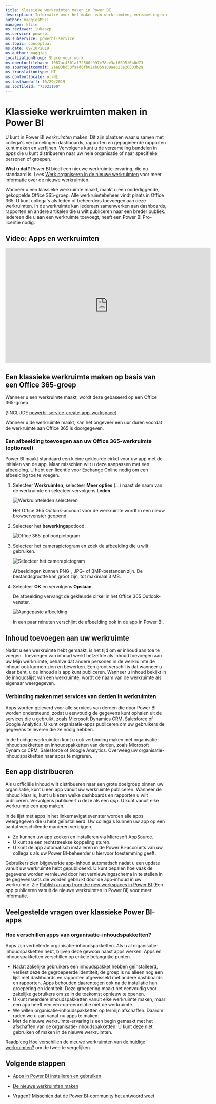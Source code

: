 ```yaml
---
title: Klassieke werkruimten maken in Power BI
description: Informatie over het maken van werkruimten, verzamelingen dashboards, rapporten en gepagineerde rapporten die zijn gemaakt om belangrijke metrische gegevens voor uw organisatie te bieden.
author: maggiesMSFT
manager: kfile
ms.reviewer: lukaszp
ms.service: powerbi
ms.subservice: powerbi-service
ms.topic: conceptual
ms.date: 09/10/2019
ms.author: maggies
LocalizationGroup: Share your work
ms.openlocfilehash: 1087ac4301a172500c997e78ee3a16695f6b0d73
ms.sourcegitcommit: 2aa83bd53faad6fb02eb059188ae623e26503b2a
ms.translationtype: HT
ms.contentlocale: nl-NL
ms.lasthandoff: 10/29/2019
ms.locfileid: "73021100"
---
```

# <a name="create-classic-workspaces-in-power-bi"></a>Klassieke werkruimten maken in Power BI

U kunt in Power BI *werkruimten* maken. Dit zijn plaatsen waar u samen met collega's verzamelingen dashboards, rapporten en gepagineerde rapporten kunt maken en verfijnen. Vervolgens kunt u de verzameling bundelen in *apps* die u kunt distribueren naar uw hele organisatie of naar specifieke personen of groepen. 

**Wist u dat?** Power BI biedt een nieuwe werkruimte-ervaring, die nu standaard is. Lees [Werk organiseren in de nieuwe werkruimten](service-new-workspaces.md) voor meer informatie over de nieuwe werkruimten. 

Wanneer u een klassieke werkruimte maakt, maakt u een onderliggende, gekoppelde Office 365-groep. Alle werkruimtebeheer vindt plaats in Office 365. U kunt collega's als leden of beheerders toevoegen aan deze werkruimten. In de werkruimte kan iedereen samenwerken aan dashboards, rapporten en andere artikelen die u wilt publiceren naar een breder publiek. Iedereen die u aan een werkruimte toevoegt, heeft een Power BI Pro-licentie nodig. 

## <a name="video-apps-and-workspaces"></a>Video: Apps en werkruimten
<iframe width="640" height="360" src="https://www.youtube.com/embed/Ey5pyrr7Lk8?showinfo=0" frameborder="0" allowfullscreen></iframe>

## <a name="create-a-classic-workspace-based-on-an-office-365-group"></a>Een klassieke werkruimte maken op basis van een Office 365-groep

Wanneer u een werkruimte maakt, wordt deze gebaseerd op een Office 365-groep.

[!INCLUDE [powerbi-service-create-app-workspace](./includes/powerbi-service-create-app-workspace.md)]

Wanneer u de werkruimte maakt, kan het ongeveer een uur duren voordat de werkruimte aan Office 365 is doorgegeven. 

### <a name="add-an-image-to-your-office-365-workspace-optional"></a>Een afbeelding toevoegen aan uw Office 365-werkruimte (optioneel)
Power BI maakt standaard een kleine gekleurde cirkel voor uw app met de initialen van de app. Maar misschien wilt u deze aanpassen met een afbeelding. U hebt een licentie voor Exchange Online nodig om een afbeelding toe te voegen.

1. Selecteer **Werkruimten**, selecteer **Meer opties** (...) naast de naam van de werkruimte en selecteer vervolgens **Leden**. 
   
     ![Werkruimteleden selecteren](media/service-create-workspaces/power-bi-workspace-old-members.png)
   
    Het Office 365 Outlook-account voor de werkruimte wordt in een nieuw browservenster geopend.
2. Selecteer het **bewerkings**potlood.
   
     ![Office 365-potloodpictogram](media/service-create-workspaces/power-bi-workspace-old-edit-group.png)
3. Selecteer het camerapictogram en zoek de afbeelding die u wilt gebruiken.
   
     ![Selecteer het camerapictogram](media/service-create-workspaces/power-bi-workspace-old-camera.png)

     Afbeeldingen kunnen PNG-, JPG- of BMP-bestanden zijn. De bestandsgrootte kan groot zijn, tot maximaal 3 MB. 

4. Selecteer **OK** en vervolgens **Opslaan**.
   
    De afbeelding vervangt de gekleurde cirkel in het Office 365 Outlook-venster. 
   
     ![Aangepaste afbeelding](media/service-create-workspaces/power-bi-workspace-old-new-image.png)
   
    In een paar minuten verschijnt de afbeelding ook in de app in Power BI.

## <a name="add-content-to-your-workspace"></a>Inhoud toevoegen aan uw werkruimte

Nadat u een werkruimte hebt gemaakt, is het tijd om er inhoud aan toe te voegen. Toevoegen van inhoud werkt hetzelfde als inhoud toevoegen aan uw Mijn werkruimte, behalve dat andere personen in de werkruimte de inhoud ook kunnen zien en bewerken. Een groot verschil is dat wanneer u klaar bent, u de inhoud als app kunt publiceren. Wanneer u inhoud bekijkt in de inhoudslijst van een werkruimte, wordt de naam van de werkruimte als eigenaar weergegeven.

### <a name="connect-to-third-party-services-in-workspaces"></a>Verbinding maken met services van derden in werkruimten

Apps worden geleverd voor alle services van derden die door Power BI worden ondersteund, zodat u eenvoudig de gegevens kunt ophalen uit de services die u gebruikt, zoals Microsoft Dynamics CRM, Salesforce of Google Analytics. U kunt organisatie-apps publiceren om uw gebruikers de gegevens te leveren die ze nodig hebben.

In de huidige werkruimten kunt u ook verbinding maken met organisatie-inhoudspakketten en inhoudspakketten van derden, zoals Microsoft Dynamics CRM, Salesforce of Google Analytics. Overweeg uw organisatie-inhoudspakketten naar apps te migreren.

## <a name="distribute-an-app"></a>Een app distribueren

Als u officiële inhoud wilt distribueren naar een grote doelgroep binnen uw organisatie, kunt u een app vanuit uw werkruimte publiceren.  Wanneer de inhoud klaar is, kunt u kiezen welke dashboards en rapporten u wilt publiceren. Vervolgens publiceert u deze als een *app*. U kunt vanuit elke werkruimte een app maken.

In de lijst met apps in het linkernavigatievenster worden alle apps weergegeven die u hebt geïnstalleerd. Uw collega's kunnen uw app op een aantal verschillende manieren verkrijgen. 
- Ze kunnen uw app zoeken en installeren via Microsoft AppSource.
- U kunt ze een rechtstreekse koppeling sturen. 
- U kunt de app automatisch installeren in de Power BI-accounts van uw collega's als uw Power BI-beheerder u hiervoor toestemming geeft. 

Gebruikers zien bijgewerkte app-inhoud automatisch nadat u een update vanuit uw werkruimte hebt gepubliceerd. U kunt bepalen hoe vaak de gegevens worden vernieuwd door het vernieuwingsschema in te stellen in de gegevenssets die worden gebruikt door de app-inhoud in uw werkruimte. Zie [Publish an app from the new workspaces in Power BI ](service-create-distribute-apps.md) (Een app publiceren vanuit de nieuwe werkruimten in Power BI) voor meer informatie.

## <a name="power-bi-classic-apps-faq"></a>Veelgestelde vragen over klassieke Power BI-apps

### <a name="how-are-apps-different-from-organizational-content-packs"></a>Hoe verschillen apps van organisatie-inhoudspakketten?
Apps zijn verbeterde organisatie-inhoudspakketten. Als u al organisatie-inhoudspakketten hebt, blijven deze gewoon naast apps werken. Apps en inhoudspakketten verschillen op enkele belangrijke punten. 

* Nadat zakelijke gebruikers een inhoudspakket hebben geïnstalleerd, verliest deze de gegroepeerde identiteit; de groep is nu alleen nog een lijst met dashboards en rapporten afgewisseld met andere dashboards en rapporten. Apps behouden daarentegen ook na de installatie hun groepering en identiteit. Deze groepering maakt het eenvoudig voor zakelijke gebruikers om ze in de toekomst opnieuw te openen.
* U kunt meerdere inhoudspakketten vanuit elke werkruimte maken, maar een app heeft een een-op-eenrelatie met de werkruimte. 
* We willen organisatie-inhoudspakketten op termijn afschaffen. Daarom raden we u aan vanaf nu apps te maken.  
* Met de nieuwe werkruimte-ervaring is een begin gemaakt met het afschaffen van de organisatie-inhoudspakketten. U kunt deze niet gebruiken of maken in de nieuwe werkruimten.

Raadpleeg [Hoe verschillen de nieuwe werkruimten van de huidige werkruimten?](service-new-workspaces.md#how-the-new-workspaces-are-different) om de twee te vergelijken. 

## <a name="next-steps"></a>Volgende stappen
* [Apps in Power BI installeren en gebruiken](service-create-distribute-apps.md)
- [De nieuwe werkruimten maken](service-create-the-new-workspaces.md)
* Vragen? [Misschien dat de Power BI-community het antwoord weet](http://community.powerbi.com/)

